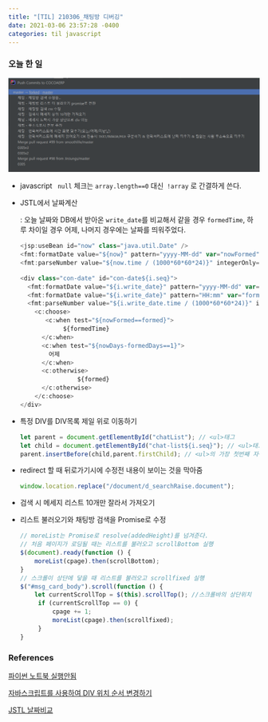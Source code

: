 ```yaml
---
title: "[TIL] 210306_채팅방 디버깅"
date: 2021-03-06 23:57:28 -0400
categories: til javascript
---
```


### 오늘 한 일

<img src="/img/image-20210306230621264.png">

- javascript ` null` 체크는 `array.length==0` 대신` !array` 로 간결하게 쓴다.

- JSTL에서 날짜계산

  : 오늘 날짜와 DB에서 받아온 `write_date`를 비교해서 같을 경우 `formedTime`, 하루 차이일 경우 어제, 나머지 경우에는 날짜를 띄워주었다.

  ```javascript
  <jsp:useBean id="now" class="java.util.Date" />
  <fmt:formatDate value="${now}" pattern="yyyy-MM-dd" var="nowFormed" />
  <fmt:parseNumber value="${now.time / (1000*60*60*24)}" integerOnly="true" var="nowDays" scope="request"/>
  ```

  ```javascript
  <div class="con-date" id="con-date${i.seq}">
  	<fmt:formatDate value="${i.write_date}" pattern="yyyy-MM-dd" var="formed"/>
  	<fmt:formatDate value="${i.write_date}" pattern="HH:mm" var="formedTime"/>
  	<fmt:parseNumber value="${i.write_date.time / (1000*60*60*24)}" integerOnly="true" 	var="formedDays" scope="request"/>
      <c:choose>
         <c:when test="${nowFormed==formed}">
              ${formedTime}
  		</c:when>
      	<c:when test="${nowDays-formedDays==1}">
          어제
      	</c:when>
      	<c:otherwise>
                  ${formed}
  		</c:otherwise>
      </c:choose>
  </div>
  ```

- 특정 DIV를 DIV목록 제일 위로 이동하기

    ```javascript
    let parent = document.getElementById("chatList"); // <ul>태그
    let child = document.getElementById("chat-list${i.seq}"); // <ul>태그 아래 특정 <li>
    parent.insertBefore(child,parent.firstChild); // <ul>의 가장 첫번째 자식으로 insert
    ```

- redirect 할 때 뒤로가기시에 수정전 내용이 보이는 것을 막아줌

    ```javascript
    window.location.replace("/document/d_searchRaise.document");
    ```

- 검색 시 메세지 리스트 10개만 잘라서 가져오기

- 리스트 불러오기와 채팅방 검색을 Promise로 수정

    ```javascript
    // moreList는 Promise로 resolve(addedHeight)를 넘겨준다.
    // 처음 페이지가 로딩될 때는 리스트를 불러오고 scrollBottom 실행
    $(document).ready(function () {
    	moreList(cpage).then(scrollBottom);
    }
    // 스크롤이 상단에 닿을 때 리스트를 불러오고 scrollfixed 실행
    $("#msg_card_body").scroll(function () {
        let currentScrollTop = $(this).scrollTop(); //스크롤바의 상단위치
         if (currentScrollTop == 0) {
             cpage += 1;
             moreList(cpage).then(scrollfixed);
         }
    }
    ```

    

### References

[파이썬 노트북 실행안됨](https://heybear.tistory.com/27)

[자바스크립트를 사용하여 DIV 위치 순서 변경하기](https://avada.tistory.com/1375)

[JSTL 날짜비교](https://m.blog.naver.com/PostView.nhn?blogId=weekamp&logNo=220919189342&proxyReferer=https:%2F%2Fwww.google.com%2F)